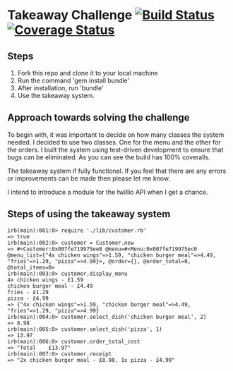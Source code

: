 Takeaway Challenge		[![Build Status](https://travis-ci.org/UsmanJ/takeaway-challenge.svg?branch=master)](https://travis-ci.org/UsmanJ/takeaway-challenge)	[![Coverage Status](https://coveralls.io/repos/UsmanJ/takeaway-challenge/badge.svg?branch=master&service=github)](https://coveralls.io/github/UsmanJ/takeaway-challenge?branch=master)
======================

Steps
-----

1. Fork this repo and clone it to your local machine
2. Run the command 'gem install bundle'
3. After installation, run 'bundle'
4. Use the takeaway system.


Approach towards solving the challenge
--------------------------------------

To begin with, it was important to decide on how many classes the system needed. I decided to use two classes. One for the menu and the other for the orders. I built the system using test-driven development to ensure that bugs can be eliminated. As you can see the build has 100% coveralls.

The takeaway system if fully functional. If you feel that there are any errors or improvements can be made then please let me know.

I intend to introduce a module for the twillio API when I get a chance.


Steps of using the takeaway system
---------------------------------
```
irb(main):001:0> require './lib/customer.rb'
=> true
irb(main):002:0> customer = Customer.new
=> #<Customer:0x007fe719975ee8 @menu=#<Menu:0x007fe719975ec0 @menu_list={"4x chicken wings"=>1.59, "chicken burger meal"=>4.49, "fries"=>1.29, "pizza"=>4.99}>, @order={}, @order_total=0, @total_items=0>
irb(main):003:0> customer.display_menu
4x chicken wings - £1.59
chicken burger meal - £4.49
fries - £1.29
pizza - £4.99
=> {"4x chicken wings"=>1.59, "chicken burger meal"=>4.49, "fries"=>1.29, "pizza"=>4.99}
irb(main):004:0> customer.select_dish('chicken burger meal', 2)
=> 8.98
irb(main):005:0> customer.select_dish('pizza', 1)
=> 13.97
irb(main):006:0> customer.order_total_cost
=> "Total    £13.97"
irb(main):007:0> customer.receipt
=> "2x chicken burger meal - £8.98, 1x pizza - £4.99"
```
